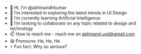 - 👋 Hi, I’m @abhinandhkumar
- 👀 I’m interested in exploring the latest trends in UI Design
- 🌱 I’m currently learning Artificial Intelligence
- 💞️ I’m looking to collaborate on any topic related to design and technology
- 📫 How to reach me - reach me on abhinand.uxd@gmail.com
- 😄 Pronouns: He, He, He
- ⚡ Fun fact: Why so serious?

<!---
abhinandhkumar/abhinandhkumar is a ✨ special ✨ repository because its `README.md` (this file) appears on your GitHub profile.
You can click the Preview link to take a look at your changes.
--->
